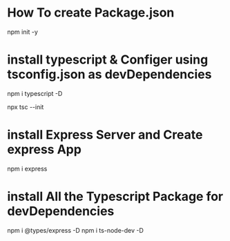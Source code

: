 # How To create Package.json

npm init -y

# install typescript & Configer using tsconfig.json as devDependencies

npm i typescript -D

npx tsc --init

# install Express Server and Create express App

npm i express

# install All the Typescript Package for devDependencies

npm i @types/express -D
npm i ts-node-dev -D
